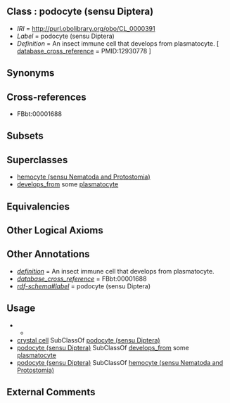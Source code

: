 
## Class : podocyte (sensu Diptera)

 * *IRI* = http://purl.obolibrary.org/obo/CL_0000391
 * *Label* = podocyte (sensu Diptera)
 * *Definition* = An insect immune cell that develops from plasmatocyte. [ [database_cross_reference](../../ef/oboInOwl#hasDbXref.md) = PMID:12930778 ]

## Synonyms


## Cross-references

 * FBbt:00001688

## Subsets


## Superclasses

 * [hemocyte (sensu Nematoda and Protostomia)](../../CL/87/CL_0000387.md)
 * [develops_from](../../RO/02/RO_0002202.md) some [plasmatocyte](../../CL/94/CL_0000394.md)

## Equivalencies


## Other Logical Axioms


## Other Annotations

 * *[definition](../../IAO/15/IAO_0000115.md)* = An insect immune cell that develops from plasmatocyte.
 * *[database_cross_reference](../../ef/oboInOwl#hasDbXref.md)* = FBbt:00001688
 * *[rdf-schema#label](../../el/rdf-schema#label.md)* = podocyte (sensu Diptera)

## Usage

 * -
 * [crystal cell](../../CL/92/CL_0000392.md) SubClassOf [podocyte (sensu Diptera)](../../CL/91/CL_0000391.md)
 * [podocyte (sensu Diptera)](../../CL/91/CL_0000391.md) SubClassOf [develops_from](../../RO/02/RO_0002202.md) some [plasmatocyte](../../CL/94/CL_0000394.md)
 * [podocyte (sensu Diptera)](../../CL/91/CL_0000391.md) SubClassOf [hemocyte (sensu Nematoda and Protostomia)](../../CL/87/CL_0000387.md)

## External Comments


